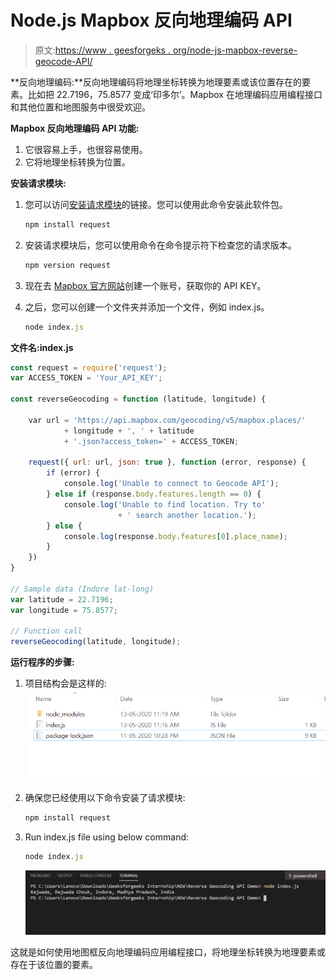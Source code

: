 # Node.js Mapbox 反向地理编码 API

> 原文:[https://www . geesforgeks . org/node-js-mapbox-reverse-geocode-API/](https://www.geeksforgeeks.org/node-js-mapbox-reverse-geocoding-api/)

**反向地理编码:**反向地理编码将地理坐标转换为地理要素或该位置存在的要素。比如把 22.7196，75.8577 变成‘印多尔’。Mapbox 在地理编码应用编程接口和其他位置和地图服务中很受欢迎。

**Mapbox 反向地理编码 API 功能:**

1.  它很容易上手，也很容易使用。
2.  它将地理坐标转换为位置。

**安装请求模块:**

1.  您可以访问[安装请求模块](https://www.npmjs.com/package/request)的链接。您可以使用此命令安装此软件包。

    ```js
    npm install request
    ```

2.  安装请求模块后，您可以使用命令在命令提示符下检查您的请求版本。

    ```js
    npm version request
    ```

3.  现在去 [Mapbox 官方网站](https://www.mapbox.com/)创建一个账号，获取你的 API KEY。
4.  之后，您可以创建一个文件夹并添加一个文件，例如 index.js。

    ```js
    node index.js
    ```

**文件名:index.js**

```js
const request = require('request');
var ACCESS_TOKEN = 'Your_API_KEY';

const reverseGeocoding = function (latitude, longitude) {

    var url = 'https://api.mapbox.com/geocoding/v5/mapbox.places/'
            + longitude + ', ' + latitude
            + '.json?access_token=' + ACCESS_TOKEN;

    request({ url: url, json: true }, function (error, response) {
        if (error) {
            console.log('Unable to connect to Geocode API');
        } else if (response.body.features.length == 0) {
            console.log('Unable to find location. Try to'
                        + ' search another location.');
        } else {
            console.log(response.body.features[0].place_name);
        }
    })
}

// Sample data (Indore lat-long)
var latitude = 22.7196;
var longitude = 75.8577;

// Function call
reverseGeocoding(latitude, longitude);
```

**运行程序的步骤:**

1.  项目结构会是这样的:
    ![project structure](img/29f37ca664a473935d45e7d882650eb9.png)
2.  确保您已经使用以下命令安装了请求模块:

    ```js
    npm install request
    ```

3.  Run index.js file using below command:

    ```js
    node index.js
    ```

    ![Output of above command](img/c15005a6097176743bd633c0cb996deb.png)

这就是如何使用地图框反向地理编码应用编程接口，将地理坐标转换为地理要素或存在于该位置的要素。